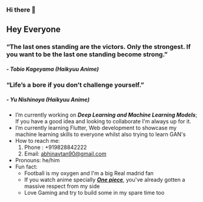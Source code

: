 ### Hi there 👋

<!--
**SadScheme/SadScheme** is a ✨ _special_ ✨ repository because its `README.md` (this file) appears on your GitHub profile.

Here are some ideas to get you started:

- 🔭 I’m currently working on ...
- 🌱 I’m currently learning ...
- 👯 I’m looking to collaborate on ...
- 🤔 I’m looking for help with ...
- 💬 Ask me about ...
- 📫 How to reach me: ...
- 😄 Pronouns: ...
- ⚡ Fun fact: ...
-->
<h2>Hey Everyone</h2>

<h3> “The last ones standing are the victors. Only the strongest. If you want to be the last one standing become strong.”</h3>
<h5>			- Tobio Kageyama (Haikyuu Anime)</h5>
<h3>“Life’s a bore if you don’t challenge yourself.”</h3>
<h5>			- Yu Nishinoya (Haikyuu Anime)</h5>

- I’m currently working on ***Deep Learning and Machine Learning Models***; If you have a good idea and looking to collaborate I'm always up for it. 
- I’m currently learning Flutter, Web development to showcase my machine learning skills to everyone whilst also trying to learn GAN's
- How to reach me: 
	1. Phone : +919828842222
	2. Email: abhinavtan90@gmail.com
- Pronouns: he/him
- Fun fact: 
	- Football is my oxygen and I'm a big Real madrid fan
	- If you watch anime specially [***One piece***](), you've already gotten a massive respect from my side
	- Love Gaming and try to build some in my spare time too